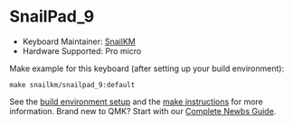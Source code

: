 # SnailPad_9

* Keyboard Maintainer: [SnailKM](https://github.com/SnailKM)
* Hardware Supported: Pro micro

Make example for this keyboard (after setting up your build environment):

    make snailkm/snailpad_9:default

See the [build environment setup](https://docs.qmk.fm/#/getting_started_build_tools) and the [make instructions](https://docs.qmk.fm/#/getting_started_make_guide) for more information. Brand new to QMK? Start with our [Complete Newbs Guide](https://docs.qmk.fm/#/newbs).
